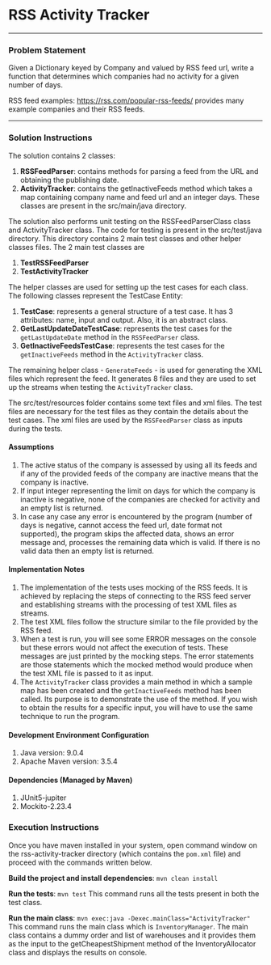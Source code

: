 # RSS Activity Tracker 
---

### Problem Statement

Given a Dictionary keyed by Company and valued by RSS feed url, write a function that determines which companies had no activity for a given number of days.

RSS feed examples: https://rss.com/popular-rss-feeds/ provides many example companies and their RSS feeds.

---
### Solution Instructions

The solution contains 2 classes:
1. **RSSFeedParser**: contains methods for parsing a feed from the URL and obtaining the publishing date.
2. **ActivityTracker**: contains the getInactiveFeeds method which takes a map containing company name and feed url and an integer days.
These classes are present in the src/main/java directory.

The solution also performs unit testing on the RSSFeedParserClass class and ActivityTracker class. The code for testing is present in the src/test/java directory. This directory contains 2 main test classes and other helper classes files. The 2 main test classes are 
1. **TestRSSFeedParser**
2. **TestActivityTracker**

The helper classes are used for setting up the test cases for each class. The following classes represent the TestCase Entity:
1. **TestCase**: represents a general structure of a test case. It has 3 attributes: name, input and output. Also, it is an abstract class.
2. **GetLastUpdateDateTestCase**: represents the test cases for the `getLastUpdateDate` method in the `RSSFeedParser` class.
3. **GetInactiveFeedsTestCase**: represents the test cases for the `getInactiveFeeds` method in the `ActivityTracker` class.

The remaining helper class - `GenerateFeeds` - is used for generating the XML files which represent the feed. It generates 8 files and they are used to set up the streams when testing the `ActivityTracker` class.

The src/test/resources folder contains some text files and xml files. The test files are necessary for the test files as they contain the details about the test cases. The xml files are used by the `RSSFeedParser` class as inputs during the tests.

#### Assumptions
1. The active status of the company is assessed by using all its feeds and if any of the provided feeds of the company are inactive means that the company is inactive.
2. If input integer representing the limit on days for which the company is inactive is negative, none of the companies are checked for activity and an empty list is returned.
3. In case any case any error is encountered by the program (number of days is negative, cannot access the feed url, date format not supported), the program skips the affected data, shows an error message and, processes the remaining data which is valid. If there is no valid data then an empty list is returned.  

#### Implementation Notes
1. The implementation of the tests uses mocking of the RSS feeds. It is achieved by replacing the steps of connecting to the RSS feed server and establishing streams with the processing of test XML files as streams.
2. The test XML files follow the structure similar to the file provided by the RSS feed.
3. When a test is run, you will see some ERROR messages on the console but these errors would not affect the execution of tests. These messages are just printed by the mocking steps. The error statements are those statements which the mocked method would produce when the test XML file is passed to it as input.
4. The `ActivityTracker` class provides a main method in which a sample map has been created and the `getInactiveFeeds` method has been called. Its purpose is to demonstrate the use of the method. If you wish to obtain the results for a specific input, you will have to use the same technique to run the program.

#### Development Environment Configuration
1. Java version: 9.0.4
2. Apache Maven version: 3.5.4

#### Dependencies (Managed by Maven)
1. JUnit5-jupiter
2. Mockito-2.23.4

### Execution Instructions

Once you have maven installed in your system, open command window on the rss-activity-tracker directory (which contains the `pom.xml` file) and proceed with the commands written below.

**Build the project and install dependencies**: `mvn clean install`

**Run the tests**: `mvn test`
This command runs all the tests present in both the test class.

**Run the main class**: `mvn exec:java -Dexec.mainClass="ActivityTracker"`
This command runs the main class which is `InventoryManager`. The main class contains a dummy order and list of warehouses and it provides them as the input to the getCheapestShipment method of the InventoryAllocator class and displays the results on console.


